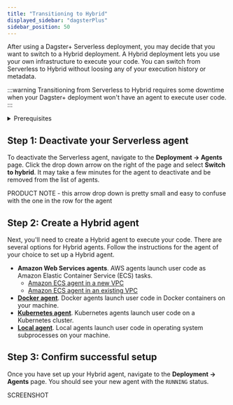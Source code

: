 ```yaml
---
title: "Transitioning to Hybrid"
displayed_sidebar: "dagsterPlus"
sidebar_position: 50
---
```


After using a Dagster+ Serverless deployment, you may decide that you want to switch to a Hybrid deployment. A Hybrid deployment lets you use your own infrastructure to execute your code. You can switch from Serverless to Hybrid without loosing any of your execution history or metadata.

:::warning
Transitioning from Serverless to Hybrid requires some downtime when your Dagster+ deployment won't have an agent to execute user code.
:::

<details>
  <summary>Prerequisites</summary>

To follow the steps in this guide, you'll need:

- **Organization Admin** permissions in your Dagster+ account.

</details>

## Step 1: Deactivate your Serverless agent
To deactivate the Serverless agent, navigate to the **Deployment -> Agents** page. Click the drop down arrow on the right of the page and select **Switch to hybrid**. It may take a few minutes for the agent to deactivate and be removed from the list of agents.

PRODUCT NOTE - this arrow drop down is pretty small and easy to confuse with the one in the row for the agent

## Step 2: Create a Hybrid agent
Next, you'll need to create a Hybrid agent to execute your code. There are several options for Hybrid agents. Follow the instructions for the agent of your choice to set up a Hybrid agent.

- **Amazon Web Services agents**. AWS agents launch user code as Amazon Elastic Container Service (ECS) tasks.
    - [Amazon ECS agent in a new VPC](/dagster-plus/deployment/hybrid/agents/amazon-ecs-new-vpc)
    - [Amazon ECS agent in an existing VPC](/dagster-plus/deployment/hybrid/agents/amazon-ecs-existing-vpc)
- **[Docker agent](/dagster-plus/deployment/hybrid/agents/docker)**. Docker agents launch user code in Docker containers on your machine.
- **[Kubernetes agent](/dagster-plus/deployment/hybrid/agents/kubernetes)**. Kubernetes agents launch user code on a Kubernetes cluster.
- **[Local agent](/dagster-plus/deployment/hybrid/agents/local)**. Local agents launch user code in operating system subprocesses on your machine.


## Step 3: Confirm successful setup

Once you have set up your Hybrid agent, navigate to the **Deployment -> Agents** page. You should see your new agent with the `RUNNING` status.

SCREENSHOT
